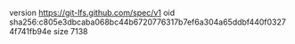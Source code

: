 version https://git-lfs.github.com/spec/v1
oid sha256:c805e3dbcaba068bc44b6720776317b7ef6a304a65ddbf440f03274f741fb94e
size 7138
